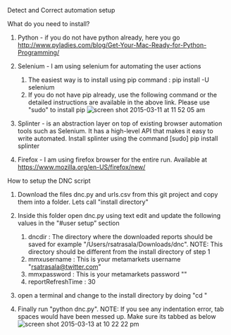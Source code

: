
Detect and Correct automation setup

What do you need to install?

1. Python - if you do not have python already, here you go http://www.pyladies.com/blog/Get-Your-Mac-Ready-for-Python-Programming/

2. Selenium - I am using selenium for automating the user actions
	1. The easiest way is to install using pip command : pip install -U selenium
	2. If you do not have pip already, use the following command or the detailed instructions are available in the above link. Please use "sudo" to install pip ![screen shot 2015-03-11 at 11 52 05 am](https://cloud.githubusercontent.com/assets/5702592/6649403/6b1b924a-c9a6-11e4-8fb1-869ea8a32409.png)
	

	
3. Splinter - is an abstraction layer on top of existing browser automation tools such as Selenium. It has a high-level API that makes it easy to write automated. Install splinter using the command [sudo] pip install splinter

4. Firefox - I am using firefox browser for the entire run. Available at https://www.mozilla.org/en-US/firefox/new/

How to setup the DNC script

1. Download the files dnc.py and urls.csv from this git project and copy them into a folder. Lets call "install directory"

2. Inside this folder open dnc.py using text edit and update the following values in the "#user setup” section
	1. dncdir : The directory where the downloaded reports should be saved for example "/Users/rsatrasala/Downloads/dnc". NOTE: This directory should be different from the install directory of step 1
	2. mmxusername : This is your metamarkets username "rsatrasala@twitter.com"
	3. mmxpassword : This is your metamarkets password "<password>"
	4. reportRefreshTime :  30

3. open a terminal and change to the install directory by doing "cd <install directory>"

4. Finally run "python dnc.py". NOTE: If you see any indentation error, tab spaces would have been messed up. Make sure its tabbed as below ![screen shot 2015-03-13 at 10 22 22 pm](https://cloud.githubusercontent.com/assets/5702592/6650443/87206a3c-c9cf-11e4-9d55-44002b5df95d.png)

